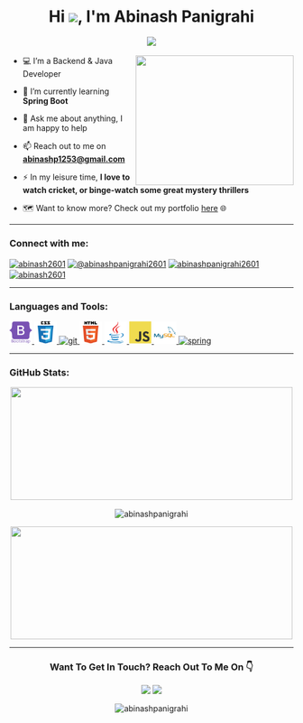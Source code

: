 <h1 align="center">Hi <img src="https://media.giphy.com/media/hvRJCLFzcasrR4ia7z/giphy.gif" width="28">, I'm Abinash Panigrahi</h1>
<!-- <h3 align="center">A Passionate Backend Developer from India</h3> -->

<p align="center">
<img src="https://readme-typing-svg.herokuapp.com?size=28&color=12F782&width=650&height=80&lines=Developer+from+Sambalpur,+Odisha+(India);Backend+%26+Java+Developer+;Passionate+to+develop+scalable+products+;Always+learning+new+things;&center=true&width=640&height=45&vCenter=true&size=28" />
</p>

<!-- <p>
<img align="right" width="250px" height="190px" src="https://github.com/abinashpanigrahi/abinashpanigrahi/blob/main/codegif.gif?raw=true" alt="GIF" />
</p> -->


<img align='right' src="https://i.pinimg.com/564x/b8/39/0f/b8390f69ce0fcae2f09e63d3c96c35d1.jpg" width="280" height='230'>


- 💻 I’m a Backend & Java Developer

- 🌱 I’m currently learning **Spring Boot**

- 💬 Ask me about anything, I am happy to help

- 📫 Reach out to me on **abinashp1253@gmail.com**

- ⚡ In my leisure time, **I love to watch cricket, or binge-watch some great mystery thrillers**

<!-- - 📝 I regularly write articles on [https://medium.com/@abinashpanigrahi2601](https://medium.com/@abinashpanigrahi2601) -->

- 🗺️ Want to know more? Check out my portfolio [here](https://abinashpanigrahi.github.io/) 🌐

<hr />

<h3 align="left">Connect with me:</h3>
<p align="left">
<a href="https://linkedin.com/in/abinash2601" target="blank"><img align="center" src="https://raw.githubusercontent.com/rahuldkjain/github-profile-readme-generator/master/src/images/icons/Social/linked-in-alt.svg" alt="abinash2601" height="30" width="40" /></a>
<a href="https://medium.com/@abinashpanigrahi2601" target="blank"><img align="center" src="https://raw.githubusercontent.com/rahuldkjain/github-profile-readme-generator/master/src/images/icons/Social/medium.svg" alt="@abinashpanigrahi2601" height="30" width="40" /></a>
<a href="https://www.leetcode.com/abinashpanigrahi2601" target="blank"><img align="center" src="https://raw.githubusercontent.com/rahuldkjain/github-profile-readme-generator/master/src/images/icons/Social/leet-code.svg" alt="abinashpanigrahi2601" height="30" width="40" /></a>
  <a href="https://www.hackerrank.com/abinash2601" target="blank"><img align="center" src="https://raw.githubusercontent.com/rahuldkjain/github-profile-readme-generator/master/src/images/icons/Social/hackerrank.svg" alt="abinash2601" height="30" width="40" /></a>
</p>

<hr />

<h3 align="left">Languages and Tools:</h3>
<p align="left"> <a href="https://getbootstrap.com" target="_blank" rel="noreferrer"> <img src="https://raw.githubusercontent.com/devicons/devicon/master/icons/bootstrap/bootstrap-plain-wordmark.svg" alt="bootstrap" width="40" height="40"/> </a> <a href="https://www.w3schools.com/css/" target="_blank" rel="noreferrer"> <img src="https://raw.githubusercontent.com/devicons/devicon/master/icons/css3/css3-original-wordmark.svg" alt="css3" width="40" height="40"/> </a> <a href="https://git-scm.com/" target="_blank" rel="noreferrer"> <img src="https://www.vectorlogo.zone/logos/git-scm/git-scm-icon.svg" alt="git" width="40" height="40"/> </a> <a href="https://www.w3.org/html/" target="_blank" rel="noreferrer"> <img src="https://raw.githubusercontent.com/devicons/devicon/master/icons/html5/html5-original-wordmark.svg" alt="html5" width="40" height="40"/> </a> <a href="https://www.java.com" target="_blank" rel="noreferrer"> <img src="https://raw.githubusercontent.com/devicons/devicon/master/icons/java/java-original.svg" alt="java" width="40" height="40"/> </a> <a href="https://developer.mozilla.org/en-US/docs/Web/JavaScript" target="_blank" rel="noreferrer"> <img src="https://raw.githubusercontent.com/devicons/devicon/master/icons/javascript/javascript-original.svg" alt="javascript" width="40" height="40"/> </a> <a href="https://www.mysql.com/" target="_blank" rel="noreferrer"> <img src="https://raw.githubusercontent.com/devicons/devicon/master/icons/mysql/mysql-original-wordmark.svg" alt="mysql" width="40" height="40"/> </a> <a href="https://spring.io/" target="_blank" rel="noreferrer"> <img src="https://www.vectorlogo.zone/logos/springio/springio-icon.svg" alt="spring" width="40" height="40"/> </a> </p>

<hr />

<h3 align="left">GitHub Stats:</h3>

<!-- <p><img align="left" src="https://github-readme-stats.vercel.app/api/top-langs?username=abinashpanigrahi&show_icons=true&theme=radical&locale=en&layout=compact" alt="abinashpanigrahi" /></p>

<p>&nbsp;<img align="center" src="https://github-readme-stats.vercel.app/api?username=abinashpanigrahi&show_icons=true&theme=radical&locale=en" alt="abinashpanigrahi" /></p> -->


<p align="center">
  <img align="center" height= "200px" width ="500px" src="https://github-readme-stats.vercel.app/api/top-langs?username=abinashpanigrahi&show_icons=true&locale=en&layout=compact&theme=radical" />
</p>


<p align="center"><img align="center" src="https://github-readme-streak-stats.herokuapp.com/?user=abinashpanigrahi&theme=radical" alt="abinashpanigrahi" /></p>

<p align="center">
  <img  align="center"  height= "200px" width ="500px" src="https://github-readme-stats.vercel.app/api?username=abinashpanigrahi&show_icons=true&locale=en&theme=radical" />
</p>

<!-- <p><img align="left" src="https://github-readme-stats.vercel.app/api/top-langs?username=abinashpanigrahi&show_icons=true&locale=en&layout=compact&theme=radical" alt="abinashpanigrahi" /></p>

<p>&nbsp;<img align="center" src="https://github-readme-stats.vercel.app/api?username=abinashpanigrahi&show_icons=true&locale=en&theme=radical" alt="abinashpanigrahi" /></p> -->


<hr />

<h3 align="center">Want To Get In Touch? Reach Out To Me On 👇</h3>
  
  <p align="center">
    <a href="mailto:abinashp1253@gmail.com"><img src="https://img.shields.io/badge/-GMAIL-D14836?style=for-the-badge&logo=gmail&logoColor=white"></a> 
    <a href="https://www.linkedin.com/in/abinash2601/"><img src="https://img.shields.io/badge/-LINKEDIN-0077B5?style=for-the-badge&logo=linkedin&logoColor=white"></a>
  
  <p align="center"> <img src="https://gpvc.arturio.dev/abinashpanigrahi" alt="abinashpanigrahi" /> </p>
  
</p>
